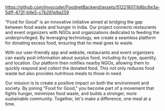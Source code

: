 





https://github.com/Invocoder/FoodnetBackend/assets/51221607/b8bc6e3a-5dff-472f-b9e5-c7b261e9a259


"Food for Good" is an innovative initiative aimed at bridging the gap between food waste and hunger in India. Our project connects restaurants and event organizers with NGOs and organizations dedicated to feeding the underprivileged. By leveraging technology, we create a seamless platform for donating excess food, ensuring that no meal goes to waste.

With our user-friendly app and website, restaurants and event organizers can easily post information about surplus food, including its type, quantity, and location. Our platform then notifies nearby NGOs, allowing them to quickly respond and collect the donated food. This not only reduces food waste but also provides nutritious meals to those in need.

Our mission is to create a positive impact on both the environment and society. By joining "Food for Good," you become part of a movement that fights hunger, minimizes food waste, and builds a stronger, more sustainable community. Together, let's make a difference, one meal at a time.
